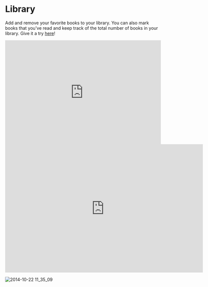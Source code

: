 # Library
Add and remove your favorite books to your library.
You can also mark books that you've read and keep track of the total number of books in your library.
Give it a try <a href="">here</a>!
<div style='position:relative; padding-bottom:calc(57.91% + 44px)'><iframe src='https://gfycat.com/ifr/SoulfulCreativeGrouse' frameborder='0' scrolling='no' width='100%' height='100%' style='position:absolute;top:0;left:0;' allowfullscreen="allowfullscreen"></iframe></div>

<iframe src='https://gfycat.com/ifr/SoulfulCreativeGrouse' frameborder='0' scrolling='no' allowfullscreen width='640' height='415'></iframe>

![2014-10-22 11_35_09](https://gfycat.com/ifr/SoulfulCreativeGrouse)